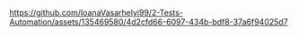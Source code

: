 https://github.com/IoanaVasarhelyi99/2-Tests-Automation/assets/135469580/4d2cfd66-6097-434b-bdf8-37a6f94025d7

